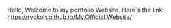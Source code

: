 Hello, Welcome to my portfolio Website.
Here`s the link: https://ryckoh.github.io/My.Official.Website/
